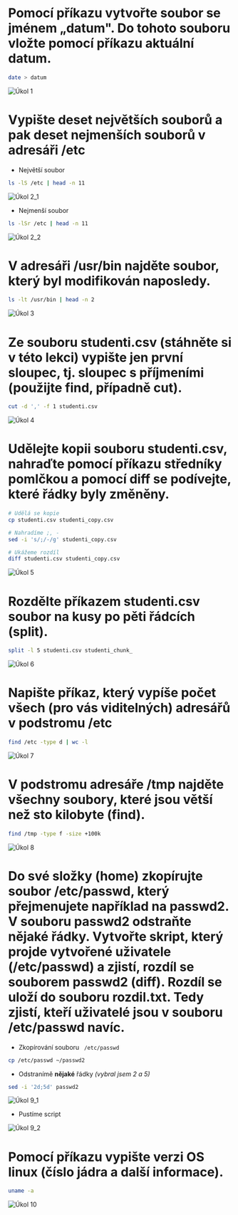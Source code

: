# Pomocí příkazu vytvořte soubor se jménem „datum". Do tohoto souboru vložte pomocí příkazu aktuální datum.

```bash
date > datum
```

![Úkol 1](../assests/cv7/ukol1.png)

# Vypište deset největších souborů a pak deset nejmenších souborů v adresáři /etc

- Největší soubor
```bash
ls -lS /etc | head -n 11
```
![Úkol 2_1](../assests/cv7/ukol2_1.png) 

- Nejmenší soubor
```bash
ls -lSr /etc | head -n 11
```

![Úkol 2_2](../assests/cv7/ukol2_2.png)

# V adresáři /usr/bin najděte soubor, který byl modifikován naposledy.

```bash
ls -lt /usr/bin | head -n 2
```

![Úkol 3](../assests/cv7/ukol3.png) 

# Ze souboru studenti.csv (stáhněte si v této lekci) vypište jen první sloupec, tj. sloupec s příjmeními (použijte find, případně cut).

```bash
cut -d ',' -f 1 studenti.csv
```
![Úkol 4](../assests/cv7/ukol4.png)

# Udělejte kopii souboru studenti.csv, nahraďte pomocí příkazu středníky pomlčkou a pomocí diff se podívejte, které řádky byly změněny.

```bash
# Udělá se kopie
cp studenti.csv studenti_copy.csv 

# Nahradíme ;, -
sed -i 's/;/-/g' studenti_copy.csv

# Ukážeme rozdíl
diff studenti.csv studenti_copy.csv
```
![Úkol 5](../assests/cv7/ukol5.png)

# Rozdělte příkazem  studenti.csv soubor na kusy po pěti řádcích (split).
```bash
split -l 5 studenti.csv studenti_chunk_
```

![Úkol 6](../assests/cv7/ukol6.png)

# Napište příkaz, který vypíše počet všech (pro vás viditelných) adresářů v podstromu /etc
```bash
find /etc -type d | wc -l
```

![Úkol 7](../assests/cv7/ukol7.png)

# V podstromu adresáře /tmp najděte všechny soubory, které jsou větší než sto kilobyte (find).

```bash
find /tmp -type f -size +100k
```

![Úkol 8](../assests/cv7/ukol8.png)

# Do své složky (home) zkopírujte soubor /etc/passwd, který přejmenujete například na passwd2. V souboru passwd2 odstraňte nějaké řádky. Vytvořte skript, který projde vytvořené uživatele (/etc/passwd)  a  zjistí, rozdíl se souborem passwd2 (diff). Rozdíl se uloží do souboru rozdil.txt. Tedy zjistí, kteří uživatelé jsou v souboru /etc/passwd navíc.  

- Zkopírování souboru ` /etc/passwd`


```bash
cp /etc/passwd ~/passwd2
```

- Odstranímě **nějaké** řádky *(vybral jsem 2 a 5)*

```bash
sed -i '2d;5d' passwd2
```

![Úkol 9_1](../assests/cv7/ukol9_1.png) 

- Pustíme script

![Úkol 9_2](../assests/cv7/ukol9_2.png)

# Pomocí příkazu vypište verzi OS linux (číslo jádra a další informace).

```bash
uname -a
```

![Úkol 10](../assests/cv7/ukol10.png) 
